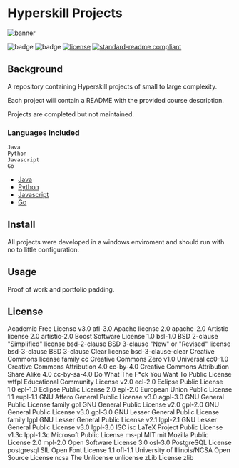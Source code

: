# Hyperskill Projects

![banner]()

![badge]()
![badge]()
[![license](https://img.shields.io/github/license/:user/:repo.svg)](LICENSE)
[![standard-readme compliant](https://img.shields.io/badge/readme%20style-standard-brightgreen.svg?style=flat-square)](https://github.com/RichardLitt/standard-readme)

## Background

A repository containing Hyperskill projects of small to large complexity.

Each project will contain a README with the provided course description.

Projects are completed but not maintained.

### Languages Included

    Java
    Python
    Javascript
    Go

- [Java](https://github.com/sudo-adduser-jordan/Hyperskill-Projects/tree/main/Java%20Projects)
- [Python](https://github.com/sudo-adduser-jordan/Hyperskill-Projects/tree/main/Python%20Projects)
- [Javascript](https://github.com/sudo-adduser-jordan/Hyperskill-Projects/tree/main/Javascript%20Projects)
- [Go](#go)

## Install

All projects were developed in a windows enviroment and should run with no to little configuration.

## Usage

Proof of work and portfolio padding.

## License

Academic Free License v3.0  afl-3.0
Apache license 2.0  apache-2.0
Artistic license 2.0    artistic-2.0
Boost Software License 1.0  bsl-1.0
BSD 2-clause "Simplified" license   bsd-2-clause
BSD 3-clause "New" or "Revised" license bsd-3-clause
BSD 3-clause Clear license  bsd-3-clause-clear
Creative Commons license family cc
Creative Commons Zero v1.0 Universal    cc0-1.0
Creative Commons Attribution 4.0    cc-by-4.0
Creative Commons Attribution Share Alike 4.0    cc-by-sa-4.0
Do What The F*ck You Want To Public License wtfpl
Educational Community License v2.0  ecl-2.0
Eclipse Public License 1.0  epl-1.0
Eclipse Public License 2.0  epl-2.0
European Union Public License 1.1   eupl-1.1
GNU Affero General Public License v3.0  agpl-3.0
GNU General Public License family   gpl
GNU General Public License v2.0 gpl-2.0
GNU General Public License v3.0 gpl-3.0
GNU Lesser General Public License family    lgpl
GNU Lesser General Public License v2.1  lgpl-2.1
GNU Lesser General Public License v3.0  lgpl-3.0
ISC isc
LaTeX Project Public License v1.3c  lppl-1.3c
Microsoft Public License    ms-pl
MIT mit
Mozilla Public License 2.0  mpl-2.0
Open Software License 3.0   osl-3.0
PostgreSQL License  postgresql
SIL Open Font License 1.1   ofl-1.1
University of Illinois/NCSA Open Source License ncsa
The Unlicense   unlicense
zLib License    zlib
